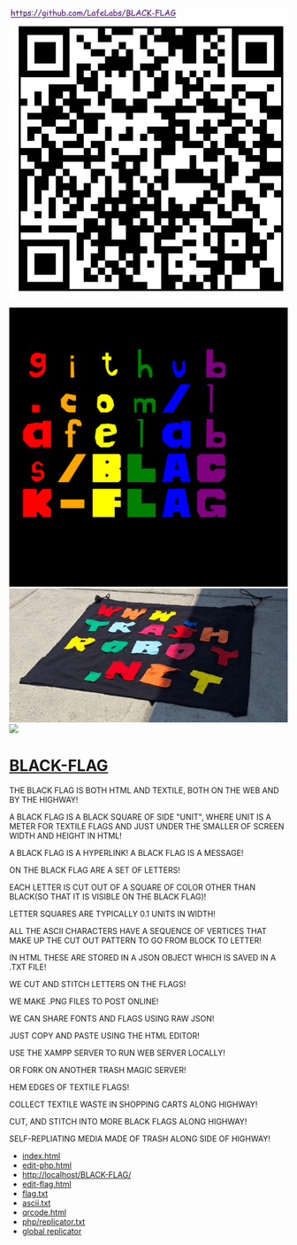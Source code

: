 ![](qrcode.png)

![](GITHUBFLAG.PNG)
![](FLAG-ON-STREET.PNG)
![](THREE-FLAGS.PNG)

# [BLACK-FLAG](https://www.github.com/LafeLabs/BLACK-FLAG)


THE BLACK FLAG IS BOTH HTML AND TEXTILE, BOTH ON THE WEB AND BY THE HIGHWAY!

A BLACK FLAG IS A BLACK SQUARE OF SIDE "UNIT", WHERE UNIT IS A METER FOR TEXTILE FLAGS AND JUST UNDER THE SMALLER OF SCREEN WIDTH AND HEIGHT IN HTML!

A BLACK FLAG IS A HYPERLINK!
A BLACK FLAG IS A MESSAGE!

ON THE BLACK FLAG ARE A SET OF LETTERS! 

EACH LETTER IS CUT OUT OF A SQUARE OF COLOR OTHER THAN BLACK(SO THAT IT IS VISIBLE ON THE BLACK FLAG)!  

LETTER SQUARES ARE TYPICALLY 0.1 UNITS IN WIDTH!

ALL THE ASCII CHARACTERS HAVE A SEQUENCE OF VERTICES THAT MAKE UP THE CUT OUT PATTERN TO GO FROM BLOCK TO LETTER!

IN HTML THESE ARE STORED IN A JSON OBJECT WHICH IS SAVED IN A .TXT FILE!

WE CUT AND STITCH LETTERS ON THE FLAGS!

WE MAKE .PNG FILES TO POST ONLINE!

WE CAN SHARE FONTS AND FLAGS USING RAW JSON!

JUST COPY AND PASTE USING THE HTML EDITOR!

USE THE XAMPP SERVER TO RUN WEB SERVER LOCALLY!

OR FORK ON ANOTHER TRASH MAGIC SERVER!

HEM EDGES OF TEXTILE FLAGS!

COLLECT TEXTILE WASTE IN SHOPPING CARTS ALONG HIGHWAY!

CUT, AND STITCH INTO MORE BLACK FLAGS ALONG HIGHWAY!

SELF-REPLIATING MEDIA MADE OF TRASH ALONG SIDE OF HIGHWAY!

 - [index.html](index.html)
 - [edit-php.html](edit-php.html)
 - [http://localhost/BLACK-FLAG/](http://localhost/BLACK-FLAG/)
 - [edit-flag.html](edit-flag.html)
 - [flag.txt](flag.txt)
 - [ascii.txt](ascii.txt)
 - [qrcode.html](qrcode.html)
 - [php/replicator.txt](php/replicator.txt)
 - [global replicator](https://raw.githubusercontent.com/lafelabs/BLACK-FLAG/refs/heads/main/php/replicator.txt)